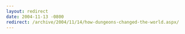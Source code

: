 ```yaml
---
layout: redirect
date: 2004-11-13 -0800
redirect: /archive/2004/11/14/how-dungeons-changed-the-world.aspx/
---
```

